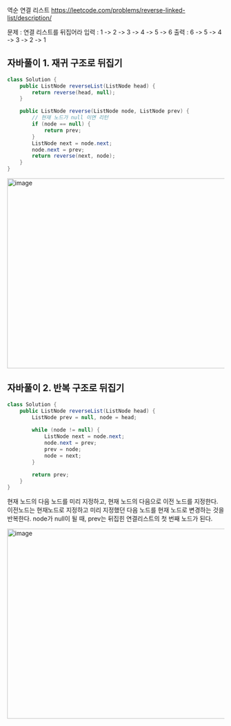 역순 연결 리스트 https://leetcode.com/problems/reverse-linked-list/description/

문제 : 연결 리스트를 뒤집어라
입력 : 1 -> 2 -> 3 -> 4 -> 5 -> 6
출력 : 6 -> 5 -> 4 -> 3 -> 2 -> 1

## 자바풀이 1. 재귀 구조로 뒤집기

```java
class Solution {
    public ListNode reverseList(ListNode head) {
        return reverse(head, null);
    }

    public ListNode reverse(ListNode node, ListNode prev) {
        // 현재 노드가 null 이면 리턴
        if (node == null) {
            return prev;
        }
        ListNode next = node.next;
        node.next = prev;
        return reverse(next, node);
    }
}
```

<img width="696" height="441" alt="image" src="https://github.com/user-attachments/assets/99802a6a-b45b-4d8c-ab7a-4db03346b9dc" />

## 자바풀이 2. 반복 구조로 뒤집기

```java
class Solution {
    public ListNode reverseList(ListNode head) {
        ListNode prev = null, node = head;
        
        while (node != null) {
            ListNode next = node.next;
            node.next = prev;
            prev = node;
            node = next;
        }

        return prev;
    }
}
```

현재 노드의 다음 노드를 미리 지정하고,
현재 노드의 다음으로 이전 노드를 지정한다.
이전노드는 현재노드로 지정하고
미리 지정했던 다음 노드를 현재 노드로 변경하는 것을 반복한다.
node가 null이 될 때, prev는 뒤집힌 연결리스트의 첫 번째 노드가 된다.

<img width="694" height="441" alt="image" src="https://github.com/user-attachments/assets/dce7697c-43cd-49be-978c-57bcdf9bffdb" />

